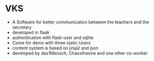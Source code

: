 # VKS
 - A Software for better communication between the teachers and the secretary
 - developed in flask
 - authentication with flask-user and sqlite
 - Come for demo with three static Users
 - content system is based on jinja2 and json
 - developed by das1Mensch, Chaostheorie and one other co-worker
